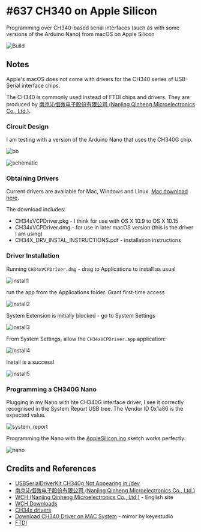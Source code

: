 # #637 CH340 on Apple Silicon

Programming over CH340-based serial interfaces (such as with some versions of the Arduino Nano) from macOS on Apple Silicon

![Build](./assets/CH340_build.jpg?raw=true)

## Notes

Apple's macOS does not come with drivers for the CH340 series of USB-Serial interface chips.

The CH340 is commonly used instead of FTDI chips and drivers.
They are produced by [南京沁恒微电子股份有限公司 (Nanjing Qinheng Microelectronics Co., Ltd.)](https://www.wch.cn/).

### Circuit Design

I am testing with a version of the Arduino Nano that uses the CH340G chip.

![bb](./assets/CH340_bb.jpg?raw=true)

![schematic](./assets/CH340_schematic.jpg?raw=true)

### Obtaining Drivers

Current drivers are available for Mac, Windows and Linux.
[Mac download here](https://www.wch-ic.com/downloads/CH341SER_MAC_ZIP.html).

The download includes:

* CH34xVCPDriver.pkg - I think for use with OS X 10.9 to OS X 10.15
* CH34xVCPDriver.dmg - for use in later macOS version (this is the driver I am using)
* CH34X_DRV_INSTAL_INSTRUCTIONS.pdf - installation instructions

### Driver Installation

Running `CH34xVCPDriver.dmg` - drag to Applications to install as usual

![install1](./assets/install1.png?raw=true)

run the app from the Applications folder. Grant first-time access

![install2](./assets/install2.png?raw=true)

System Extension is initially blocked - go to System Settings

![install3](./assets/install3.png?raw=true)

From System Settings, allow the `CH34xVCPDriver.app` application:

![install4](./assets/install4.png?raw=true)

Install is a success!

![install5](./assets/install5.png?raw=true)

### Programming a CH340G Nano

Plugging in my Nano with hte CH340G interface driver, I see it correctly recognised in the System Report USB tree.
The Vendor ID 0x1a86 is the expected value.

![system_report](./assets/system_report.png?raw=true)

Programming the Nano with the [AppleSilicon.ino](../AppleSilicon.ino) sketch works perfectly:

![nano](./assets/nano.png?raw=true)

## Credits and References

* [USBSerialDriverKit CH340g Not Appearing in /dev](https://forums.developer.apple.com/forums/thread/675685)
* [南京沁恒微电子股份有限公司 (Nanjing Qinheng Microelectronics Co., Ltd.)](https://www.wch.cn/)
* [WCH (Nanjing Qinheng Microelectronics Co., Ltd.)](https://www.wch-ic.com/) - English site
* [WCH Downloads](https://www.wch-ic.com/downloads/category/30.html)
* [CH34x drivers](https://www.wch-ic.com/downloads/CH341SER_MAC_ZIP.html)
* [Download CH340 Driver on MAC System](https://wiki.keyestudio.com/Download_CH340_Driver_on_MAC_System) - mirror by keyestudio 
* [FTDI](https://ftdichip.com/)
